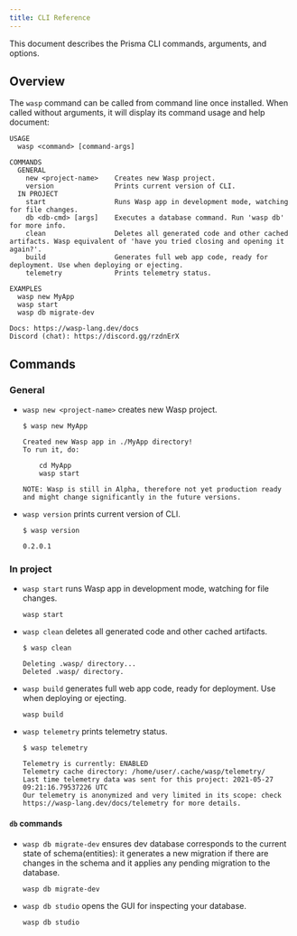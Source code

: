 ```yaml
---
title: CLI Reference
---
```

This document describes the Prisma CLI commands, arguments, and options.

## Overview

The `wasp` command can be called from command line once installed. 
When called without arguments, it will display its command usage and help document:

```
USAGE
  wasp <command> [command-args]

COMMANDS
  GENERAL
    new <project-name>    Creates new Wasp project.
    version               Prints current version of CLI.
  IN PROJECT
    start                 Runs Wasp app in development mode, watching for file changes.
    db <db-cmd> [args]    Executes a database command. Run 'wasp db' for more info.
    clean                 Deletes all generated code and other cached artifacts. Wasp equivalent of 'have you tried closing and opening it again?'.
    build                 Generates full web app code, ready for deployment. Use when deploying or ejecting.
    telemetry             Prints telemetry status.

EXAMPLES
  wasp new MyApp
  wasp start
  wasp db migrate-dev

Docs: https://wasp-lang.dev/docs
Discord (chat): https://discord.gg/rzdnErX

```

## Commands
### General
 - `wasp new <project-name>` creates new Wasp project.
 
   ```
   $ wasp new MyApp
   
   Created new Wasp app in ./MyApp directory!
   To run it, do:

       cd MyApp
       wasp start

   NOTE: Wasp is still in Alpha, therefore not yet production ready and might change significantly in the future versions.   
   ```
 - `wasp version` prints current version of CLI.
 
   ```
   $ wasp version
   
   0.2.0.1
   ``` 
   
### In project
 - `wasp start` runs Wasp app in development mode, watching for file changes.
   
   ```
   wasp start
   ```
 - `wasp clean` deletes all generated code and other cached artifacts.
  
   ```
   $ wasp clean
   
   Deleting .wasp/ directory...
   Deleted .wasp/ directory.
   ```
 - `wasp build` generates full web app code, ready for deployment. Use when deploying or ejecting.
  
   ```
   wasp build
   ```
 - `wasp telemetry` prints telemetry status.
   
   ```
   $ wasp telemetry 
   
   Telemetry is currently: ENABLED
   Telemetry cache directory: /home/user/.cache/wasp/telemetry/
   Last time telemetry data was sent for this project: 2021-05-27 09:21:16.79537226 UTC
   Our telemetry is anonymized and very limited in its scope: check https://wasp-lang.dev/docs/telemetry for more details.

   ```
   
#### `db` commands
 - `wasp db migrate-dev` ensures dev database corresponds to the current state of schema(entities): it generates a new migration if there are changes in the schema and it applies any pending migration to the database.
   
   ```
   wasp db migrate-dev 
   ```
 - `wasp db studio` opens the GUI for inspecting your database.
  
   ```
   wasp db studio
   ```
